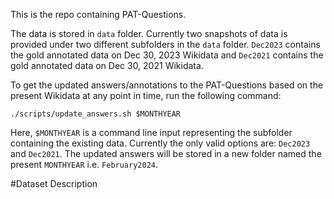 This is the repo containing PAT-Questions.

The data is stored in `data` folder. Currently two snapshots of data is provided under two different subfolders in the `data` folder.  `Dec2023` contains the gold annotated data on Dec 30, 2023 Wikidata and  `Dec2021` contains the gold annotated data on Dec 30, 2021 Wikidata.

To get the updated answers/annotations to the PAT-Questions based on the present Wikidata at any point in time, run the following command:

`./scripts/update_answers.sh $MONTHYEAR`

Here, `$MONTHYEAR` is a command line input representing the subfolder containing the existing data. Currently the only valid options are: `Dec2023` and `Dec2021`. 
The updated answers will be stored in a new folder named the present `MONTHYEAR` i.e. `February2024`.


#Dataset Description

